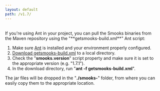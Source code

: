 ```yaml
---
layout: default
path: /v1.7/
---
```

<br/>
If you're using Ant in your project, you can pull the Smooks binaries from the Maven repository using the "**getsmooks-build.xml**" Ant script:

1. Make sure [Ant](https://ant.apache.org/) is installed and your environment properly configured.
2. [Download getsmooks-build.xml](https://github.com/smooks/smooks-distro/blob/master/utils/getsmooks-build.xml) to a local directory.
3. Check the "**smooks.version**" script property and make sure it is set to the appropriate version (e.g. "1.7.1").
4. In the download directory, run "**ant -f getsmooks-build.xml**".


The jar files will be dropped in the "**./smooks-<timestamp>**" folder, from where you can easily copy them to the appropriate location. 